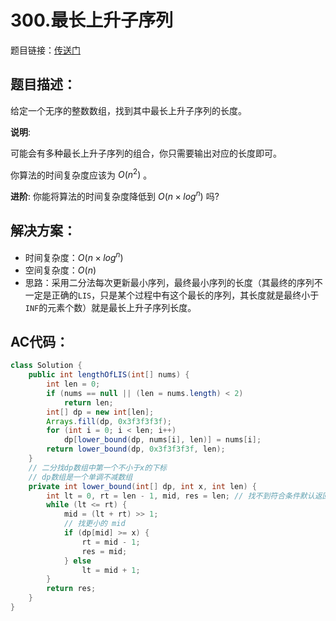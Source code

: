 # 300.最长上升子序列
题目链接：[传送门](https://leetcode-cn.com/problems/longest-increasing-subsequence/)

## 题目描述：
给定一个无序的整数数组，找到其中最长上升子序列的长度。

**说明**:

可能会有多种最长上升子序列的组合，你只需要输出对应的长度即可。

你算法的时间复杂度应该为 $O(n^2)$ 。

**进阶**: 你能将算法的时间复杂度降低到 $O(n \times log^n)$ 吗?

## 解决方案：
- 时间复杂度：$O(n \times log^n)$
- 空间复杂度：$O(n)$
- 思路：采用二分法每次更新最小序列，最终最小序列的长度（其最终的序列不一定是正确的`LIS`，只是某个过程中有这个最长的序列，其长度就是最终小于`INF`的元素个数）就是最长上升子序列长度。

## AC代码：
```java
class Solution {
	public int lengthOfLIS(int[] nums) {
		int len = 0;
		if (nums == null || (len = nums.length) < 2)
			return len;
		int[] dp = new int[len];
		Arrays.fill(dp, 0x3f3f3f3f);
		for (int i = 0; i < len; i++)
			dp[lower_bound(dp, nums[i], len)] = nums[i];
		return lower_bound(dp, 0x3f3f3f3f, len);
	}
	// 二分找dp数组中第一个不小于x的下标
	// dp数组是一个单调不减数组
	private int lower_bound(int[] dp, int x, int len) {
		int lt = 0, rt = len - 1, mid, res = len; // 找不到符合条件默认返回数组长度len，实际上一定找得到，只要给的数组元素都不大于 INF 
		while (lt <= rt) {
			mid = (lt + rt) >> 1;
			// 找更小的 mid 
			if (dp[mid] >= x) {
				rt = mid - 1;
				res = mid;
			} else
				lt = mid + 1;
		}
		return res;
	}
}
```